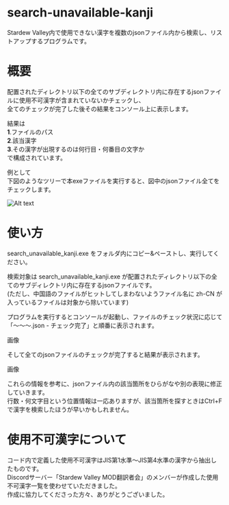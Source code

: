 # search-unavailable-kanji
Stardew Valley内で使用できない漢字を複数のjsonファイル内から検索し、リストアップするプログラムです。
# 概要
配置されたディレクトリ以下の全てのサブディレクトリ内に存在するjsonファイルに使用不可漢字が含まれていないかチェックし、  
全てのチェックが完了した後その結果をコンソール上に表示します。 

結果は  
**1**.ファイルのパス  
**2**.該当漢字  
**3**.その漢字が出現するのは何行目・何番目の文字か  
で構成されています。

例として  
下図のようなツリーで本exeファイルを実行すると、図中のjsonファイル全てをチェックします。

![Alt text](C:\Users\a\Downloads\説明図(1).jpg)

# 使い方
search_unavailable_kanji.exe をフォルダ内にコピー&ペーストし、実行してください。

検索対象は search_unavailable_kanji.exe が配置されたディレクトリ以下の全てのサブディレクトリ内に存在するjsonファイルです。  
(ただし、中国語のファイルがヒットしてしまわないようファイル名に zh-CN が入っているファイルは対象から除いています)

プログラムを実行するとコンソールが起動し、ファイルのチェック状況に応じて「～～～.json - チェック完了」と順番に表示されます。

画像

そして全てのjsonファイルのチェックが完了すると結果が表示されます。

画像

これらの情報を参考に、jsonファイル内の該当箇所をひらがなや別の表現に修正していきます。  
行数・何文字目という位置情報は一応ありますが、該当箇所を探すときはCtrl+Fで漢字を検索したほうが早いかもしれません。

# 使用不可漢字について
コード内で定義した使用不可漢字はJIS第1水準～JIS第4水準の漢字から抽出したものです。  
Discordサーバー「Stardew Valley MOD翻訳者会」のメンバーが作成した使用不可漢字一覧を使わせていただきました。  
作成に協力してくださった方々、ありがとうございました。
